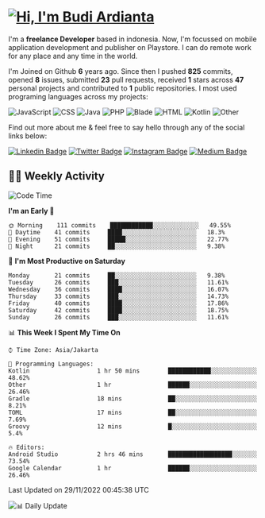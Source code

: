 # [![Hi, I'm Budi Ardianta](https://readme-typing-svg.herokuapp.com?size=24&vCenter=true&lines=%F0%9F%91%8B+Hi%2C+I'm+Budi+Ardianta+;%F0%9F%92%BB+Android+And+Web+Developer+)](https://git.io/typing-svg)

I'm a **freelance Developer** based in indonesia. Now, I'm focussed on mobile application development and publisher on Playstore. I can do remote work for any place and any time in the world.

I'm Joined on Github **6** years ago. Since then I pushed **825** commits, opened **8** issues, submitted **23** pull requests, received **1** stars across **47** personal projects and contributed to **1** public repositories.
I most used programing languages across my projects:

![JavaScript](https://img.shields.io/badge/-JavaScript-%23f1e05a?style=flat&logo=JavaScript&logoColor=white)
![CSS](https://img.shields.io/badge/-CSS-%23563d7c?style=flat&logo=CSS&logoColor=white)
![Java](https://img.shields.io/badge/-Java-%23b07219?style=flat&logo=Java&logoColor=white)
![PHP](https://img.shields.io/badge/-PHP-%234F5D95?style=flat&logo=PHP&logoColor=white)
![Blade](https://img.shields.io/badge/-Blade-%23f7523f?style=flat&logo=Blade&logoColor=white)
![HTML](https://img.shields.io/badge/-HTML-%23e34c26?style=flat&logo=HTML&logoColor=white)
![Kotlin](https://img.shields.io/badge/-Kotlin-%23A97BFF?style=flat&logo=Kotlin&logoColor=white)
![Other](https://img.shields.io/badge/-Other-%23ededed?style=flat&logo=Other&logoColor=white)

Find out more about me & feel free to say hello through any of the social links below:

[![Linkedin Badge](https://img.shields.io/badge/-budiardianata-blue?style=flat&logo=Linkedin&logoColor=white&link=https://www.linkedin.com/in/budiardianata/)](https://www.linkedin.com/in/budiardianata/)
[![Twitter Badge](https://img.shields.io/badge/-budiardianata-%231DA1F2.svg?style=flat&logo=twitter&logoColor=white&link=https://www.twitter.com/budiardianata)](https://www.linkedin.com/in/budiardianata/)
[![Instagram Badge](https://img.shields.io/badge/-budiardianata-purple?style=flat&logo=instagram&logoColor=white&link=https://instagram.com/budiardianata/)](https://instagram.com/budiardianata)
[![Medium Badge](https://img.shields.io/badge/-@budiardianata-%2312100E.svg?style=flat&logo=Medium&logoColor=white&link=https://medium.com/@budiardianata/)](https://medium.com/@budiardianata)

## 👨‍💻 Weekly Activity
<!--START_SECTION:waka-->
![Code Time](http://img.shields.io/badge/Code%20Time-1%2C253%20hrs%2028%20mins-blue)

**I'm an Early 🐤** 

```text
🌞 Morning    111 commits    ████████████░░░░░░░░░░░░░   49.55% 
🌆 Daytime    41 commits     ████░░░░░░░░░░░░░░░░░░░░░   18.3% 
🌃 Evening    51 commits     █████░░░░░░░░░░░░░░░░░░░░   22.77% 
🌙 Night      21 commits     ██░░░░░░░░░░░░░░░░░░░░░░░   9.38%

```
📅 **I'm Most Productive on Saturday** 

```text
Monday       21 commits     ██░░░░░░░░░░░░░░░░░░░░░░░   9.38% 
Tuesday      26 commits     ███░░░░░░░░░░░░░░░░░░░░░░   11.61% 
Wednesday    36 commits     ████░░░░░░░░░░░░░░░░░░░░░   16.07% 
Thursday     33 commits     ███░░░░░░░░░░░░░░░░░░░░░░   14.73% 
Friday       40 commits     ████░░░░░░░░░░░░░░░░░░░░░   17.86% 
Saturday     42 commits     ████░░░░░░░░░░░░░░░░░░░░░   18.75% 
Sunday       26 commits     ███░░░░░░░░░░░░░░░░░░░░░░   11.61%

```


📊 **This Week I Spent My Time On** 

```text
⌚︎ Time Zone: Asia/Jakarta

💬 Programming Languages: 
Kotlin                   1 hr 50 mins        ████████████░░░░░░░░░░░░░   48.62% 
Other                    1 hr                ██████░░░░░░░░░░░░░░░░░░░   26.46% 
Gradle                   18 mins             ██░░░░░░░░░░░░░░░░░░░░░░░   8.21% 
TOML                     17 mins             ██░░░░░░░░░░░░░░░░░░░░░░░   7.69% 
Groovy                   12 mins             █░░░░░░░░░░░░░░░░░░░░░░░░   5.4%

🔥 Editors: 
Android Studio           2 hrs 46 mins       ██████████████████░░░░░░░   73.54% 
Google Calendar          1 hr                ██████░░░░░░░░░░░░░░░░░░░   26.46%

```


 Last Updated on 29/11/2022 00:45:38 UTC
<!--END_SECTION:waka-->

![📊 Daily Update](https://github.com/budiardianata/budiardianata/actions/workflows/update-activity.yml/badge.svg)
